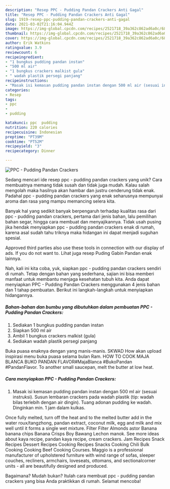 ```yaml
---
description: "Resep PPC - Pudding Pandan Crackers Anti Gagal"
title: "Resep PPC - Pudding Pandan Crackers Anti Gagal"
slug: 1919-resep-ppc-pudding-pandan-crackers-anti-gagal
date: 2021-03-02T21:16:04.944Z
image: https://img-global.cpcdn.com/recipes/2521718_39a362c862ad6a0c/680x482cq70/ppc-pudding-pandan-crackers-foto-resep-utama.jpg
thumbnail: https://img-global.cpcdn.com/recipes/2521718_39a362c862ad6a0c/680x482cq70/ppc-pudding-pandan-crackers-foto-resep-utama.jpg
cover: https://img-global.cpcdn.com/recipes/2521718_39a362c862ad6a0c/680x482cq70/ppc-pudding-pandan-crackers-foto-resep-utama.jpg
author: Erik Watkins
ratingvalue: 3.9
reviewcount: 6
recipeingredient:
- "1 bungkus pudding pandan instan"
- "500 ml air"
- "1 bungkus crackers malkist gula"
- " wadah plastik persegi panjang"
recipeinstructions:
- "Masak isi kemasan pudding pandan instan dengan 500 ml air (sesuai instruksi). Susun lembaran crackers pada wadah plastik (tip: wadah bilas terlebih dengan air dingin). Tuang adonan pudding ke wadah. Dinginkan min. 1 jam dalam kulkas."
categories:
- Resep
tags:
- ppc
- 
- pudding

katakunci: ppc  pudding 
nutrition: 220 calories
recipecuisine: Indonesian
preptime: "PT39M"
cooktime: "PT52M"
recipeyield: "3"
recipecategory: Dinner

---
```



![PPC - Pudding Pandan Crackers](https://img-global.cpcdn.com/recipes/2521718_39a362c862ad6a0c/680x482cq70/ppc-pudding-pandan-crackers-foto-resep-utama.jpg)

Sedang mencari ide resep ppc - pudding pandan crackers yang unik? Cara membuatnya memang tidak susah dan tidak juga mudah. Kalau salah mengolah maka hasilnya akan hambar dan justru cenderung tidak enak. Padahal ppc - pudding pandan crackers yang enak seharusnya mempunyai aroma dan rasa yang mampu memancing selera kita.

Banyak hal yang sedikit banyak berpengaruh terhadap kualitas rasa dari ppc - pudding pandan crackers, pertama dari jenis bahan, lalu pemilihan bahan segar, hingga cara membuat dan menyajikannya. Tidak usah pusing jika hendak menyiapkan ppc - pudding pandan crackers enak di rumah, karena asal sudah tahu triknya maka hidangan ini dapat menjadi suguhan spesial.

Approved third parties also use these tools in connection with our display of ads. If you do not want to. Lihat juga resep Puding Gabin Pandan enak lainnya.


Nah, kali ini kita coba, yuk, siapkan ppc - pudding pandan crackers sendiri di rumah. Tetap dengan bahan yang sederhana, sajian ini bisa memberi manfaat untuk membantu menjaga kesehatan tubuh kita. Anda dapat menyiapkan PPC - Pudding Pandan Crackers menggunakan 4 jenis bahan dan 1 tahap pembuatan. Berikut ini langkah-langkah untuk menyiapkan hidangannya.

<!--inarticleads1-->

##### Bahan-bahan dan bumbu yang dibutuhkan dalam pembuatan PPC - Pudding Pandan Crackers:

1. Sediakan 1 bungkus pudding pandan instan
1. Siapkan 500 ml air
1. Ambil 1 bungkus crackers malkist (gula)
1. Sediakan  wadah plastik persegi panjang


Buka puasa enaknya dengan yang manis-manis. SKWAD How akan upload inspirasi menu buka puasa selama bulan Ram. HOW TO COOK MAJA BLANCA BUKO PANDAN FLAVOR#MajaBlanca #BukoPandan #PandanFlavor. To another small saucepan, melt the butter at low heat. 

<!--inarticleads2-->

##### Cara menyiapkan PPC - Pudding Pandan Crackers:

1. Masak isi kemasan pudding pandan instan dengan 500 ml air (sesuai instruksi). Susun lembaran crackers pada wadah plastik (tip: wadah bilas terlebih dengan air dingin). Tuang adonan pudding ke wadah. Dinginkan min. 1 jam dalam kulkas.


Once fully melted, turn off the heat and to the melted butter add in the water roux/tangzhong, pandan extract, coconut milk, egg and milk and mix well until it forms a single wet mixture. Filter Filter Almonds astor Banana banana chips Banana Crisps Boy Bawang Lechon manok. See more ideas about kaya recipe, pandan kaya recipe, cream crackers. Jam Recipes Snack Recipes Dessert Recipes Cooking Recipes Snacks Cooking Chili Bulk Cooking Cooking Beef Cooking Courses. Maggio is a professional manufacturer of upholstered furniture with wind range of sofas, sleeper couches, recliners, armchairs, loveseats, ottomans, and sectionalcorner units - all are beautifully designed and produced. 

Bagaimana? Mudah bukan? Itulah cara membuat ppc - pudding pandan crackers yang bisa Anda praktikkan di rumah. Selamat mencoba!
